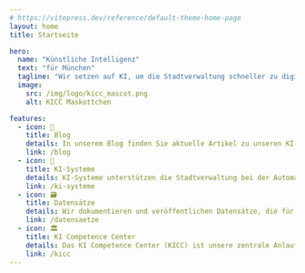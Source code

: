 ```yaml
---
# https://vitepress.dev/reference/default-theme-home-page
layout: home
title: Startseite

hero:
  name: "Künstliche Intelligenz"
  text: "für München"
  tagline: "Wir setzen auf KI, um die Stadtverwaltung schneller zu digitalisieren und den Bürger*innen bessere Dienstleistungen bereitzustellen."
  image:
    src: /img/logo/kicc_mascot.png
    alt: KICC Maskottchen

features:
  - icon: 📝
    title: Blog
    details: In unserem Blog finden Sie aktuelle Artikel zu unseren KI-Aktivitäten, Projekten und Neuigkeiten.
    link: /blog
  - icon: 🧠
    title: KI-Systeme
    details: KI-Systeme unterstützen die Stadtverwaltung bei der Automatisierung von Prozessen, der Verbesserung der Kommunikation mit Bürger*innen und der Bereitstellung von Dienstleistungen.
    link: /ki-systeme
  - icon: 🗃️
    title: Datensätze
    details: Wir dokumentieren und veröffentlichen Datensätze, die für die Entwicklung von KI-Systemen verwendet wurden und teilweise nachnutzbar sind.
    link: /datensaetze
  - icon: 🏛️
    title: KI Competence Center
    details: Das KI Competence Center (KICC) ist unsere zentrale Anlaufstelle für Künstliche Intelligenz. Es unterstützt die Stadtverwaltung bei der Entwicklung und dem Einsatz von KI-Systemen.
    link: /kicc
---
```

